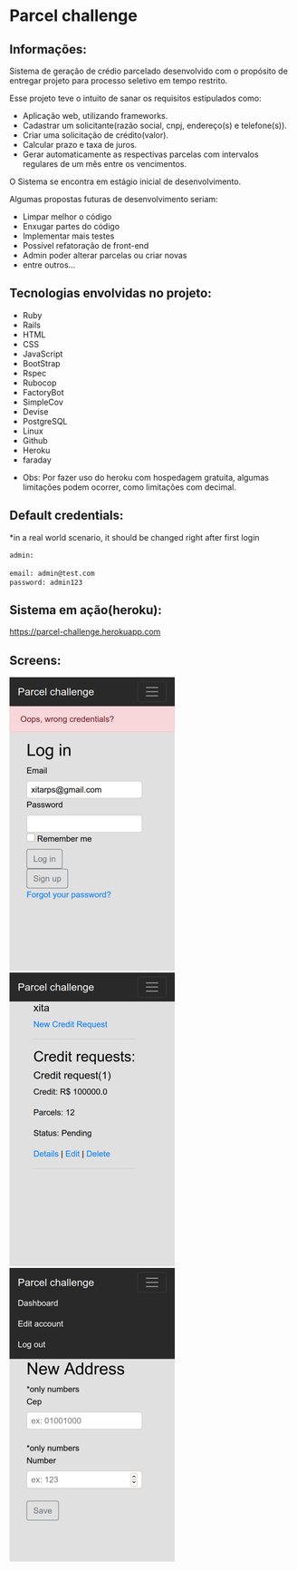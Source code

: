 # Parcel challenge

## Informações:
Sistema de geração de crédio parcelado desenvolvido com o propósito de entregar projeto para processo seletivo em tempo restrito.

Esse projeto teve o intuito de sanar os requisitos estipulados como:

* Aplicação web, utilizando frameworks.
* Cadastrar um solicitante(razão social, cnpj, endereço(s) e telefone(s)).
* Criar uma solicitação de crédito(valor).
* Calcular prazo e taxa de juros.
* Gerar automaticamente as respectivas parcelas com intervalos regulares de um mês entre os vencimentos.

O Sistema se encontra em estágio inicial de desenvolvimento.

Algumas propostas futuras de desenvolvimento seriam:
* Limpar melhor o código
* Enxugar partes do código
* Implementar mais testes
* Possível refatoração de front-end
* Admin poder alterar parcelas ou criar novas
* entre outros...

## Tecnologias envolvidas no projeto:
* Ruby
* Rails
* HTML
* CSS
* JavaScript
* BootStrap
* Rspec
* Rubocop
* FactoryBot
* SimpleCov
* Devise
* PostgreSQL
* Linux
* Github
* Heroku
* faraday

- Obs: Por fazer uso do heroku com hospedagem gratuita, algumas limitações podem ocorrer, como limitações com decimal.

## Default credentials:
*in a real world scenario, it should be changed right after first login
```
admin:

email: admin@test.com
password: admin123

```


## Sistema em ação(heroku):

https://parcel-challenge.herokuapp.com

## Screens:

![login](git_images/prints/log_in.png)
![credit](git_images/prints/credit.png)
![address](git_images/prints/address.png)

